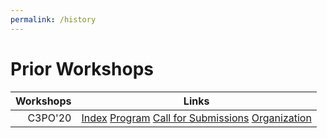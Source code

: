```yaml
---
permalink: /history
---
```


# Prior Workshops

| Workshops | Links
| ----: | ------
| C3PO'20 | [Index](/2020/index) [Program](/2020/program) [Call for Submissions](/2020/call) [Organization](/2020/organization)
